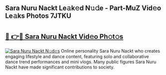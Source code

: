 ## Sara Nuru Nackt Le𝚊k𝚎d N𝚞𝚍e - Part-MuZ Vid𝚎o Le𝚊ks Photos 7JTKU

# <h2><a href="http://fb8v5jx.evod.top/?m=Sara+Nuru+Nackt">🔗 👉🔴 Sara Nuru Nackt Vid𝚎o Ph𝚘t𝚘s</a></h2>

[![Sara Nuru Nackt N𝚞d𝚎s](https://i.imgur.com/8V9OHl7.gif)](http://fb8v5jx.evod.top/?m=Sara+Nuru+Nackt)
Online personality Sara Nuru Nackt who creates engaging lifestyle and dance content, featuring solo and collaborative dance trend performances and mini vlogs. Many public figures Sara Nuru Nackt have made significant contributions to society. 
